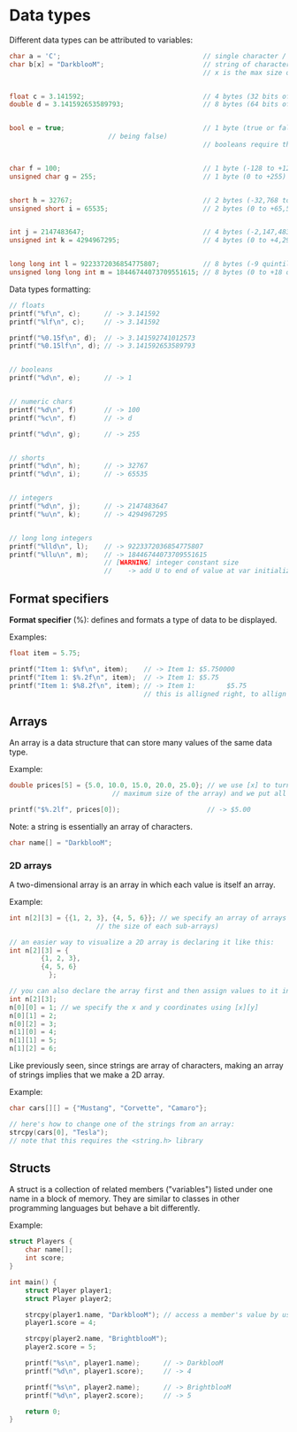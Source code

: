 # Data types

Different data types can be attributed to variables:

```c
char a = 'C';                                    // single character / %c
char b[x] = "DarkblooM";                         // string of characters / %s
                                                 // x is the max size of the array in bytes


float c = 3.141592;                              // 4 bytes (32 bits of precision) 6 - 7 digits / %f
double d = 3.141592653589793;                    // 8 bytes (64 bits of precision) 15 - 16 digits / %lf


bool e = true;                                   // 1 byte (true or false) / %d (treated as integers, 1 being true and 0
						 // being false)
                                                 // booleans require the <stdbool.h> library to be included


char f = 100;                                    // 1 byte (-128 to +127) / %d or %c
unsigned char g = 255;                           // 1 byte (0 to +255) / %d or %c


short h = 32767;                                 // 2 bytes (-32,768 to +32,767) / %d
unsigned short i = 65535;                        // 2 bytes (0 to +65,535) / %d


int j = 2147483647;                              // 4 bytes (-2,147,483,648 to +2,147,483,647) / %d
unsigned int k = 4294967295;                     // 4 bytes (0 to +4,294,967,295) / %u


long long int l = 9223372036854775807;           // 8 bytes (-9 quintillion to +9 quintillions) / %lld
unsigned long long int m = 18446744073709551615; // 8 bytes (0 to +18 quintillions) / %llu
```

Data types formatting:
```c
// floats
printf("%f\n", c);      // -> 3.141592
printf("%lf\n", c);     // -> 3.141592

printf("%0.15f\n", d);  // -> 3.141592741012573
printf("%0.15lf\n", d); // -> 3.141592653589793


// booleans
printf("%d\n", e);      // -> 1


// numeric chars
printf("%d\n", f)       // -> 100
printf("%c\n", f)       // -> d

printf("%d\n", g);      // -> 255


// shorts
printf("%d\n", h);      // -> 32767
printf("%d\n", i);      // -> 65535


// integers
printf("%d\n", j);      // -> 2147483647
printf("%u\n", k);      // -> 4294967295


// long long integers
printf("%lld\n", l);    // -> 9223372036854775807
printf("%llu\n", m);    // -> 18446744073709551615
                        // [WARNING] integer constant size
                        //    -> add U to end of value at var initialization
```

## Format specifiers

**Format specifier** (%): defines and formats a type of data to be displayed.

Examples:
```c
float item = 5.75;

printf("Item 1: $%f\n", item);    // -> Item 1: $5.750000
printf("Item 1: $%.2f\n", item);  // -> Item 1: $5.75
printf("Item 1: $%8.2f\n", item); // -> Item 1:        $5.75
                                  // this is alligned right, to allign left, replace 8 with -8

```

## Arrays

An array is a data structure that can store many values of  the same data type.

Example:

```c
double prices[5] = {5.0, 10.0, 15.0, 20.0, 25.0}; // we use [x] to turn the variable into an array (x being the optional
						  // maximum size of the array) and we put all of our values inside {}

printf("$%.2lf", prices[0]);                      // -> $5.00
```

Note: a string is essentially an array of characters.
```c
char name[] = "DarkblooM";
```

### 2D arrays

A two-dimensional array is an array in which each value is itself an array.

Example:

```c
int n[2][3] = {{1, 2, 3}, {4, 5, 6}}; // we specify an array of arrays with [x][y] (y being mandatory this time and defining
				      // the size of each sub-arrays)

// an easier way to visualize a 2D array is declaring it like this:
int n[2][3] = {
		{1, 2, 3},
		{4, 5, 6}
	      };

// you can also declare the array first and then assign values to it individually
int n[2][3];
n[0][0] = 1; // we specify the x and y coordinates using [x][y]
n[0][1] = 2;
n[0][2] = 3;
n[1][0] = 4;
n[1][1] = 5;
n[1][2] = 6;
```

Like previously seen, since strings are array of characters, making an array of strings implies that we make a 2D array.

Example:

```c
char cars[][] = {"Mustang", "Corvette", "Camaro"};

// here's how to change one of the strings from an array:
strcpy(cars[0], "Tesla");
// note that this requires the <string.h> library
```

## Structs

A struct is a collection of related members ("variables") listed under one name in a block of memory.
They are similar to classes in other programming languages but behave a bit differently.

Example:

```c
struct Players {
	char name[];
	int score;
}

int main() {
	struct Player player1;
	struct Player player2;

	strcpy(player1.name, "DarkblooM"); // access a member's value by using the struct name followed by a dot then its own name
	player1.score = 4;

	strcpy(player2.name, "BrightblooM");
	player2.score = 5;

	printf("%s\n", player1.name);      // -> DarkblooM
	printf("%d\n", player1.score);     // -> 4

	printf("%s\n", player2.name);      // -> BrightblooM
	printf("%d\n", player2.score);     // -> 5

	return 0;
}
```
